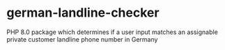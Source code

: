 # german-landline-checker
PHP 8.0 package which determines if a user input matches an assignable private customer landline phone number in Germany

